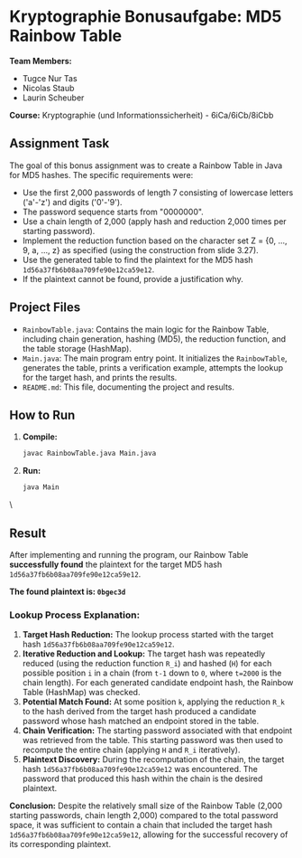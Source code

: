 # Kryptographie Bonusaufgabe: MD5 Rainbow Table

**Team Members:**
- Tugce Nur Tas
- Nicolas Staub
- Laurin Scheuber

**Course:** Kryptographie (und Informationssicherheit) - 6iCa/6iCb/8iCbb

## Assignment Task

The goal of this bonus assignment was to create a Rainbow Table in Java for MD5 hashes. The specific requirements were:
- Use the first 2,000 passwords of length 7 consisting of lowercase letters ('a'-'z') and digits ('0'-'9').
- The password sequence starts from "0000000".
- Use a chain length of 2,000 (apply hash and reduction 2,000 times per starting password).
- Implement the reduction function based on the character set Z = {0, ..., 9, a, ..., z} as specified (using the construction from slide 3.27).
- Use the generated table to find the plaintext for the MD5 hash `1d56a37fb6b08aa709fe90e12ca59e12`.
- If the plaintext cannot be found, provide a justification why.

## Project Files

- `RainbowTable.java`: Contains the main logic for the Rainbow Table, including chain generation, hashing (MD5), the reduction function, and the table storage (HashMap).
- `Main.java`: The main program entry point. It initializes the `RainbowTable`, generates the table, prints a verification example, attempts the lookup for the target hash, and prints the results.
- `README.md`: This file, documenting the project and results.

## How to Run

1.  **Compile:**
    ```bash
    javac RainbowTable.java Main.java
    ```
2.  **Run:**
    ```bash
    java Main
    ```

\
## Result

After implementing and running the program, our Rainbow Table **successfully found** the plaintext for the target MD5 hash `1d56a37fb6b08aa709fe90e12ca59e12`.

**The found plaintext is: `0bgec3d`** 

### Lookup Process Explanation:

1.  **Target Hash Reduction:** The lookup process started with the target hash `1d56a37fb6b08aa709fe90e12ca59e12`.
2.  **Iterative Reduction and Lookup:** The target hash was repeatedly reduced (using the reduction function `R_i`) and hashed (`H`) for each possible position `i` in a chain (from `t-1` down to `0`, where `t=2000` is the chain length). For each generated candidate endpoint hash, the Rainbow Table (HashMap) was checked.
3.  **Potential Match Found:** At some position `k`, applying the reduction `R_k` to the hash derived from the target hash produced a candidate password whose hash matched an endpoint stored in the table.
4.  **Chain Verification:** The starting password associated with that endpoint was retrieved from the table. This starting password was then used to recompute the entire chain (applying `H` and `R_i` iteratively).
5.  **Plaintext Discovery:** During the recomputation of the chain, the target hash `1d56a37fb6b08aa709fe90e12ca59e12` was encountered. The password that produced this hash within the chain is the desired plaintext.

**Conclusion:** Despite the relatively small size of the Rainbow Table (2,000 starting passwords, chain length 2,000) compared to the total password space, it was sufficient to contain a chain that included the target hash `1d56a37fb6b08aa709fe90e12ca59e12`, allowing for the successful recovery of its corresponding plaintext.
